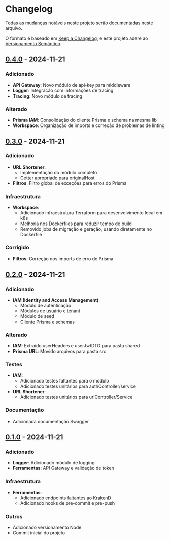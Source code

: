 # Changelog

Todas as mudanças notáveis neste projeto serão documentadas neste arquivo.

O formato é baseado em [Keep a Changelog](https://keepachangelog.com/pt-BR/1.0.0/),
e este projeto adere ao [Versionamento Semântico](https://semver.org/lang/pt-BR/).

## [0.4.0] - 2024-11-21

### Adicionado

- **API Gateway**: Novo módulo de api-key para middleware
- **Logger**: Integração com informações de tracing
- **Tracing**: Novo módulo de tracing

### Alterado

- **Prisma IAM**: Consolidação do cliente Prisma e schema na mesma lib
- **Workspace**: Organização de imports e correção de problemas de linting

## [0.3.0] - 2024-11-21

### Adicionado

- **URL Shortener**:
  - Implementação do módulo completo
  - Getter apropriado para originalHost
- **Filtros**: Filtro global de exceções para erros do Prisma

### Infraestrutura

- **Workspace**:
  - Adicionado infraestrutura Terraform para desenvolvimento local em k8s
  - Melhoria nos Dockerfiles para reduzir tempo de build
  - Removido jobs de migração e geração, usando diretamente no Dockerfile

### Corrigido

- **Filtros**: Correção nos imports de erro do Prisma

## [0.2.0] - 2024-11-21

### Adicionado

- **IAM (Identity and Access Management)**:
  - Módulo de autenticação
  - Módulos de usuário e tenant
  - Módulo de seed
  - Cliente Prisma e schemas

### Alterado

- **IAM**: Extraído userHeaders e userJwtDTO para pasta shared
- **Prisma URL**: Movido arquivos para pasta src

### Testes

- **IAM**:
  - Adicionado testes faltantes para o módulo
  - Adicionado testes unitários para authController/service
- **URL Shortener**:
  - Adicionado testes unitários para urlController/Service

### Documentação

- Adicionada documentação Swagger

## [0.1.0] - 2024-11-21

### Adicionado

- **Logger**: Adicionado módulo de logging
- **Ferramentas**: API Gateway e validação de token

### Infraestrutura

- **Ferramentas**:
  - Adicionado endpoints faltantes ao KrakenD
  - Adicionado hooks de pre-commit e pre-push

### Outros

- Adicionado versionamento Node
- Commit inicial do projeto

[0.4.0]: https://github.com/enzotironi/url-shortener/compare/v0.3.0...v0.4.0
[0.3.0]: https://github.com/enzotironi/url-shortener/compare/v0.2.0...v0.3.0
[0.2.0]: https://github.com/enzotironi/url-shortener/compare/v0.1.0...v0.2.0
[0.1.0]: https://github.com/enzotironi/url-shortener/releases/tag/v0.1.0
